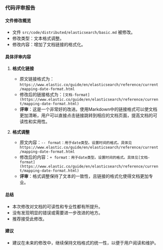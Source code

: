 ### 代码评审报告

#### 文件修改概览
- 文件 `src/code/distributed/elasticsearch/basic.md` 被修改。
- 修改类型：文本格式调整。
- 修改内容：增加了文档链接的格式化。

#### 具体评审内容

1. **格式化链接**
   - 原文链接格式为：`https://www.elastic.co/guide/en/elasticsearch/reference/current/mapping-date-format.html`
   - 修改后的链接格式为：`[文档-format](https://www.elastic.co/guide/en/elasticsearch/reference/current/mapping-date-format.html)`
   - **评审**：这是一个非常好的改进。使用Markdown中的链接格式可以使文档更加清晰，用户可以直接点击链接跳转到相应的文档页面，提高文档的可读性和实用性。

2. **格式调整**
   - 原文内容：`-- format：用于date类型。设置时间的格式。具体见https://www.elastic.co/guide/en/elasticsearch/reference/current/mapping-date-format.html`
   - 修改后的内容：`+ format：用于date类型。设置时间的格式。具体见[文档-format](https://www.elastic.co/guide/en/elasticsearch/reference/current/mapping-date-format.html)`
   - **评审**：格式调整保持了文本的一致性，且链接的格式化使得文档更加专业。

#### 总结
- 本次修改对文档的可读性和专业性都有所提升。
- 没有发现明显的错误或需要进一步改进的地方。
- 推荐接受此修改。

#### 建议
- 建议在未来的修改中，继续保持文档格式的统一性，以便于用户阅读和维护。